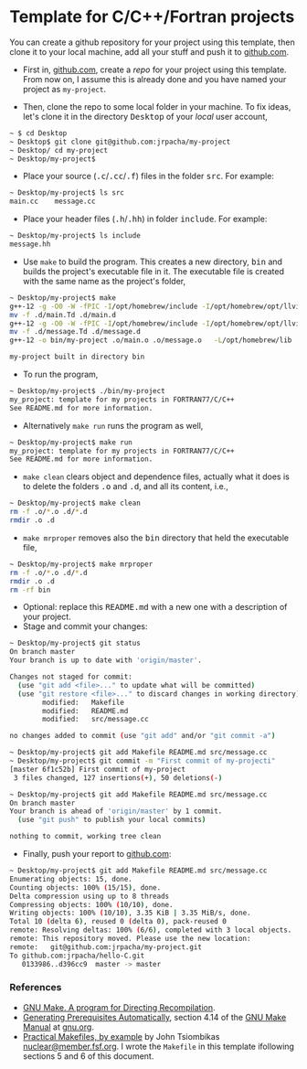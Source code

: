 # Template for C/C++/Fortran projects
You can create a github repository for your project using this template, then
clone it to your local machine, add all your stuff and push it to 
[github.com](https://www.github.com).

- First in, [github.com](htpps://www.github.com), create a _repo_ for your project
using this template. From now on, I assume this is already done and you have 
named your project as `my-project`.

- Then, clone the repo to some local folder in your machine. To fix ideas,
let's clone it in the directory <tt>Desktop</tt> of your _local_ user account,
```bash
~ $ cd Desktop
~ Desktop$ git clone git@github.com:jrpacha/my-project
~ Desktop/ cd my-project
~ Desktop/my-project$ 
```
- Place your source (<tt>.c</tt>/<tt>.cc</tt>/<tt>.f</tt>)
files in the folder <tt>src</tt>. For example:
```bash
~ Desktop/my-project$ ls src
main.cc    message.cc
```
- Place your header files (<tt>.h</tt>/<tt>.hh</tt>) in folder
<tt>include</tt>. For example:
```bash
~ Desktop/my-project$ ls include
message.hh
```
- Use `make` to build the program. This creates a new directory,
<tt>bin</tt> and builds the project's executable file in it. The executable
file is created with the same name as the project's folder,
```bash
~ Desktop/my-project$ make
g++-12 -g -O0 -W -fPIC -I/opt/homebrew/include -I/opt/homebrew/opt/llvim/include -cpp -MMD -MP -MF .d/main.Td  -Iinclude -c src/main.cc -o.o/main.o
mv -f .d/main.Td .d/main.d
g++-12 -g -O0 -W -fPIC -I/opt/homebrew/include -I/opt/homebrew/opt/llvim/include -cpp -MMD -MP -MF .d/message.Td  -Iinclude -c src/message.cc -o.o/message.o
mv -f .d/message.Td .d/message.d
g++-12 -o bin/my-project .o/main.o .o/message.o   -L/opt/homebrew/lib   -L/opt/homebrew/lib

my-project built in directory bin
```
- To run the program,
```bash
~ Desktop/my-project$ ./bin/my-project
my_project: template for my projects in FORTRAN77/C/C++
See README.md for more information.
```
- Alternatively `make run` runs the program as well,
```bash
~ Desktop/my-project$ make run
my_project: template for my projects in FORTRAN77/C/C++
See README.md for more information.
```
- `make clean` clears object and dependence files, actually what it does is
to delete the folders <tt>.o</tt> and <tt>.d</tt>, and all its content,
i.e.,
```bash
~ Desktop/my-project$ make clean
rm -f .o/*.o .d/*.d
rmdir .o .d
```
- `make mrproper` removes also the <tt>bin</tt> directory that held the
executable file,
```bash
~ Desktop/my-project$ make mrproper
rm -f .o/*.o .d/*.d
rmdir .o .d
rm -rf bin
```
- Optional: replace this <tt>README.md</tt> with a new one with a
description of your project.
- Stage and commit your changes:
```bash
~ Desktop/my-project$ git status
On branch master
Your branch is up to date with 'origin/master'.

Changes not staged for commit:
  (use "git add <file>..." to update what will be committed)
  (use "git restore <file>..." to discard changes in working directory)
        modified:   Makefile
        modified:   README.md
        modified:   src/message.cc

no changes added to commit (use "git add" and/or "git commit -a")

~ Desktop/my-project$ git add Makefile README.md src/message.cc
~ Desktop/my-project$ git commit -m "First commit of my-projecti"
[master 6f1c52b] First commit of my-project 
 3 files changed, 127 insertions(+), 50 deletions(-)

~ Desktop/my-project$ git add Makefile README.md src/message.cc
On branch master
Your branch is ahead of 'origin/master' by 1 commit.
  (use "git push" to publish your local commits)

nothing to commit, working tree clean
``` 
- Finally, push your report to [github.com](https://www.github.com):
```bash
~ Desktop/my-project$ git add Makefile README.md src/message.cc
Enumerating objects: 15, done.
Counting objects: 100% (15/15), done.
Delta compression using up to 8 threads
Compressing objects: 100% (10/10), done.
Writing objects: 100% (10/10), 3.35 KiB | 3.35 MiB/s, done.
Total 10 (delta 6), reused 0 (delta 0), pack-reused 0
remote: Resolving deltas: 100% (6/6), completed with 3 local objects.
remote: This repository moved. Please use the new location:
remote:   git@github.com:jrpacha/my-project.git
To github.com:jrpacha/hello-C.git
   0133986..d396cc9  master -> master
```

### References
- [GNU Make. A program for Directing
Recompilation](https://make.mad-scientist.net/papers/advanced-auto-dependency-generation). 
- [Generating Prerequisites Automatically](https://www.gnu.org/software/make/manual/html_node/Automatic-Prerequisites.html),
section 4.14 of the [GNU Make
Manual](https://www.gnu.org/software/make/manual/) at
[gnu.org](www.gnu.org).
- [Practical Makefiles, by
example](http://nuclear.mutantstargoat.com/articles/make/) by John
Tsiombikas <a
href="mailto:nuclear@member.fsf.org">nuclear@member.fsf.org</a>. I wrote
the `Makefile` in this template ifollowing sections 5 and 6 of this document.
